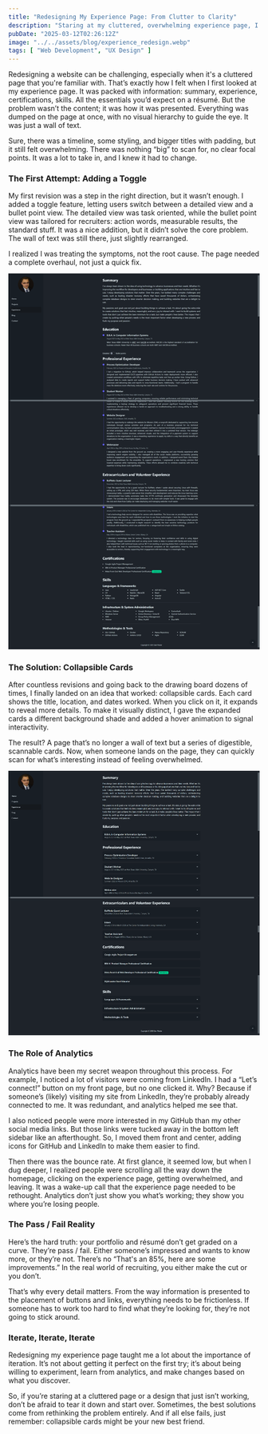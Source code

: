 ```yaml
---
title: "Redesigning My Experience Page: From Clutter to Clarity"
description: "Staring at my cluttered, overwhelming experience page, I knew I had to rethink everything. Here’s how I transformed it from a wall of text into a scannable, user-friendly showcase."
pubDate: "2025-03-12T02:26:12Z"
image: "../../assets/blog/experience_redesign.webp"
tags: [ "Web Development", "UX Design" ]
---
```


Redesigning a website can be challenging, especially when it's a cluttered page that you're familiar with. That’s
exactly how I felt when I first looked at my experience page. It was packed with information: summary, experience,
certifications, skills. All the essentials you’d expect on a résumé. But the problem wasn’t the content; it was how it
was presented. Everything was dumped on the page at once, with no visual hierarchy to guide the eye. It was just a wall
of text.

Sure, there was a timeline, some styling, and bigger titles with padding, but it still felt overwhelming. There was
nothing “big” to scan for, no clear focal points. It was a lot to take in, and I knew it had to change.

### The First Attempt: Adding a Toggle

My first revision was a step in the right direction, but it wasn’t enough. I added a toggle feature, letting users
switch between a detailed view and a bullet point view. The detailed view was task oriented, while the bullet point view
was tailored for recruiters: action words, measurable results, the standard stuff. It was a nice addition, but it didn’t
solve the core problem. The wall of text was still there, just slightly rearranged.

I realized I was treating the symptoms, not the root cause. The page needed a complete overhaul, not just a quick fix.

![Before: A visually cluttered wall of text](../../assets/blog/experience_page_before.png)

### The Solution: Collapsible Cards

After countless revisions and going back to the drawing board dozens of times, I finally landed on an idea that worked:
collapsible cards. Each card shows the title, location, and dates worked. When you click on it, it expands to reveal
more details. To make it visually distinct, I gave the expanded cards a different background shade and added a hover
animation to signal interactivity.

The result? A page that’s no longer a wall of text but a series of digestible, scannable cards. Now, when someone lands
on the page, they can quickly scan for what’s interesting instead of feeling overwhelmed.

![After: Digestible, scannable cards](../../assets/blog/experience_page_after.png)

### The Role of Analytics

Analytics have been my secret weapon throughout this process. For example, I noticed a lot of visitors were coming from
LinkedIn. I had a “Let’s connect!” button on my front page, but no one clicked it. Why? Because if someone’s (likely)
visiting my site from LinkedIn, they’re probably already connected to me. It was redundant, and analytics helped me see
that.

I also noticed people were more interested in my GitHub than my other social media links. But those links were tucked
away in the bottom left sidebar like an afterthought. So, I moved them front and center, adding icons for GitHub and
LinkedIn to make them easier to find.

Then there was the bounce rate. At first glance, it seemed low, but when I dug deeper, I realized people were scrolling
all the way down the homepage, clicking on the experience page, getting overwhelmed, and leaving. It was a wake-up call
that the experience page needed to be rethought. Analytics don’t just show you what’s working; they show you where
you’re losing people.

### The Pass / Fail Reality

Here’s the hard truth: your portfolio and résumé don’t get graded on a curve. They’re pass / fail. Either someone’s
impressed and wants to know more, or they’re not. There’s no “That's an 85%, here are some improvements.” In the real
world of recruiting, you either make the cut or you don’t.

That’s why every detail matters. From the way information is presented to the placement of buttons and links, everything
needs to be frictionless. If someone has to work too hard to find what they’re looking for, they’re not going to stick
around.

### Iterate, Iterate, Iterate

Redesigning my experience page taught me a lot about the importance of iteration. It’s not about getting it perfect on
the first try; it’s about being willing to experiment, learn from analytics, and make changes based on what you
discover.

So, if you’re staring at a cluttered page or a design that just isn’t working, don’t be afraid to tear it down and start
over. Sometimes, the best solutions come from rethinking the problem entirely. And if all else fails, just remember:
collapsible cards might be your new best friend.